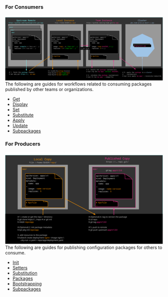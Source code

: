 ### For Consumers
![Consumer diagram](../static/images/consumer-guide.svg)
The following are guides for workflows related to consuming packages published by other
teams or organizations.

- [Get](guides/consumer/get/)
- [Display](guides/consumer/display/)
- [Set](guides/consumer/set/)
- [Substitute](guides/consumer/substitute/)
- [Apply](guides/consumer/apply/)
- [Update](guides/consumer/update/)
- [Subpackages](guides/consumer/subpackages/)

### For Producers
![Producer diagram](../static/images/producer-guide.svg)
The following are guides for publishing configuration packages for others to consume.

- [Init](guides/producer/init/)
- [Setters](guides/producer/setters/)
- [Substitution](guides/producer/substitutions/)
- [Packages](guides/producer/packages/)
- [Bootstrapping](guides/producer/bootstrap/)
- [Subpackages](guides/producer/subpackages/)